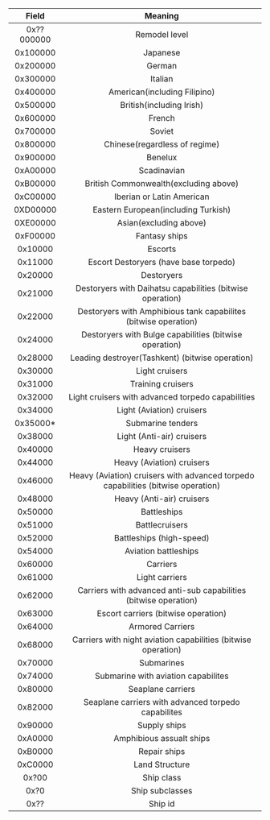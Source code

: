 |   Field    |                           Meaning                            |
| :--------: | :----------------------------------------------------------: |
| 0x??000000 |                        Remodel level                         |
|  0x100000  |                           Japanese                           |
|  0x200000  |                            German                            |
|  0x300000  |                           Italian                            |
|  0x400000  |                 American(including Filipino)                 |
|  0x500000  |                   British(including Irish)                   |
|  0x600000  |                            French                            |
|  0x700000  |                            Soviet                            |
|  0x800000  |                Chinese(regardless of regime)                 |
|  0x900000  |                           Benelux                            |
|  0xA00000  |                         Scadinavian                          |
|  0xB00000  |            British Commonwealth(excluding above)             |
|  0xC00000  |                  Iberian or Latin American                   |
|  0XD00000  |             Eastern European(including Turkish)              |
|  0XE00000  |                    Asian(excluding above)                    |
|  0xF00000  |                        Fantasy ships                         |
|  0x10000   |                           Escorts                            |
|  0x11000   |            Escort Destoryers (have base torpedo)             |
|  0x20000   |                          Destoryers                          |
|  0x21000   |  Destoryers with Daihatsu capabilities (bitwise operation)   |
|  0x22000   | Destoryers with Amphibious tank capabilites (bitwise operation) |
|  0x24000   |    Destoryers with Bulge capabilities (bitwise operation)    |
|  0x28000   |       Leading destroyer(Tashkent) (bitwise operation)        |
|  0x30000   |                        Light cruisers                        |
|  0x31000   |                      Training cruisers                       |
|  0x32000   |      Light cruisers with advanced torpedo capabilities       |
|  0x34000   |                  Light (Aviation) cruisers                   |
|  0x35000*  |                      Submarine tenders                       |
|  0x38000   |                  Light (Anti-air) cruisers                   |
|  0x40000   |                        Heavy cruisers                        |
|  0x44000   |                  Heavy (Aviation) cruisers                   |
|  0x46000   | Heavy (Aviation) cruisers with advanced torpedo capabilities (bitwise operation) |
|  0x48000   |                  Heavy (Anti-air) cruisers                   |
|  0x50000   |                         Battleships                          |
|  0x51000   |                        Battlecruisers                        |
|  0x52000   |                   Battleships (high-speed)                   |
|  0x54000   |                     Aviation battleships                     |
|  0x60000   |                           Carriers                           |
|  0x61000   |                        Light carriers                        |
|  0x62000   | Carriers with advanced anti-sub capabilities (bitwise operation) |
|  0x63000   |             Escort carriers (bitwise operation)              |
|  0x64000   |                       Armored Carriers                       |
|  0x68000   | Carriers with night aviation capabilities (bitwise operation) |
|  0x70000   |                          Submarines                          |
|  0x74000   |             Submarine with aviation capabilites              |
|  0x80000   |                      Seaplane carriers                       |
|  0x82000   |     Seaplane carriers with advanced torpedo capabilites      |
|  0x90000   |                         Supply ships                         |
|  0xA0000   |                   Amphibious assualt ships                   |
|  0xB0000   |                         Repair ships                         |
|  0xC0000   |                        Land Structure                      |
|   0x?00    |                          Ship class                          |
|    0x?0    |                       Ship subclasses                        |
|    0x??    |                           Ship id                            |